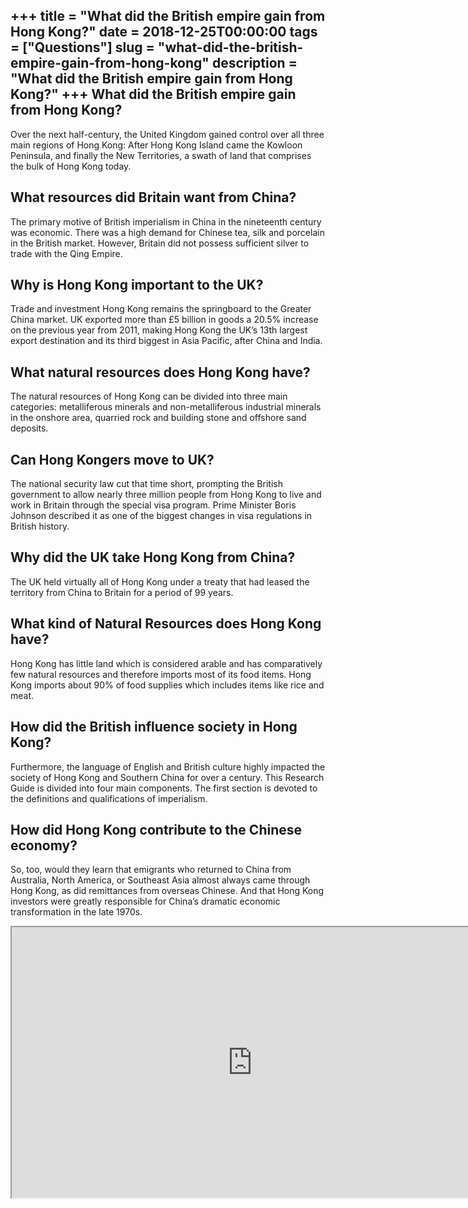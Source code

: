 +++
title = "What did the British empire gain from Hong Kong?"
date = 2018-12-25T00:00:00
tags = ["Questions"]
slug = "what-did-the-british-empire-gain-from-hong-kong"
description = "What did the British empire gain from Hong Kong?"
+++
What did the British empire gain from Hong Kong?
------------------------------------------------

Over the next half-century, the United Kingdom gained control over all three main regions of Hong Kong: After Hong Kong Island came the Kowloon Peninsula, and finally the New Territories, a swath of land that comprises the bulk of Hong Kong today.

What resources did Britain want from China?
-------------------------------------------

The primary motive of British imperialism in China in the nineteenth century was economic. There was a high demand for Chinese tea, silk and porcelain in the British market. However, Britain did not possess sufficient silver to trade with the Qing Empire.

Why is Hong Kong important to the UK?
-------------------------------------

Trade and investment Hong Kong remains the springboard to the Greater China market. UK exported more than £5 billion in goods a 20.5% increase on the previous year from 2011, making Hong Kong the UK’s 13th largest export destination and its third biggest in Asia Pacific, after China and India.

What natural resources does Hong Kong have?
-------------------------------------------

The natural resources of Hong Kong can be divided into three main categories: metalliferous minerals and non-metalliferous industrial minerals in the onshore area, quarried rock and building stone and offshore sand deposits.

Can Hong Kongers move to UK?
----------------------------

The national security law cut that time short, prompting the British government to allow nearly three million people from Hong Kong to live and work in Britain through the special visa program. Prime Minister Boris Johnson described it as one of the biggest changes in visa regulations in British history.

Why did the UK take Hong Kong from China?
-----------------------------------------

The UK held virtually all of Hong Kong under a treaty that had leased the territory from China to Britain for a period of 99 years.

What kind of Natural Resources does Hong Kong have?
---------------------------------------------------

Hong Kong has little land which is considered arable and has comparatively few natural resources and therefore imports most of its food items. Hong Kong imports about 90% of food supplies which includes items like rice and meat.

How did the British influence society in Hong Kong?
---------------------------------------------------

Furthermore, the language of English and British culture highly impacted the society of Hong Kong and Southern China for over a century. This Research Guide is divided into four main components. The first section is devoted to the definitions and qualifications of imperialism.

How did Hong Kong contribute to the Chinese economy?
----------------------------------------------------

So, too, would they learn that emigrants who returned to China from Australia, North America, or Southeast Asia almost always came through Hong Kong, as did remittances from overseas Chinese. And that Hong Kong investors were greatly responsible for China’s dramatic economic transformation in the late 1970s.

<iframe allow="accelerometer; autoplay; clipboard-write; encrypted-media; gyroscope; picture-in-picture" allowfullscreen="" class="__youtube_prefs__  epyt-is-override  no-lazyload" data-no-lazy="1" data-origheight="433" data-origwidth="770" data-skipgform_ajax_framebjll="" height="433" id="_ytid_21536" loading="lazy" src="https://www.youtube.com/embed/ZcQtUdph3ds?enablejsapi=1&autoplay=0&cc_load_policy=0&cc_lang_pref=&iv_load_policy=1&loop=0&modestbranding=0&rel=1&fs=1&playsinline=0&autohide=2&theme=dark&color=red&controls=1&" title="YouTube player" width="770"></iframe>